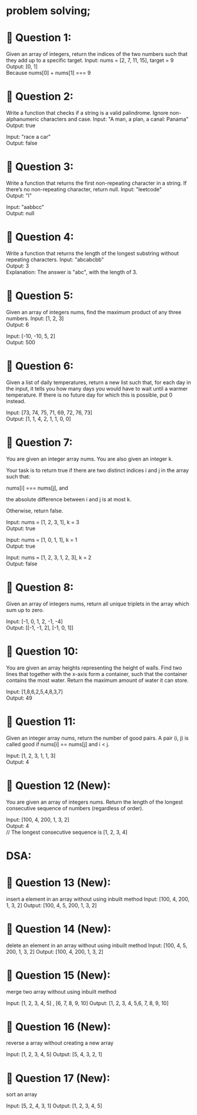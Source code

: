 # problem solving;

# 🧠 Question 1:
Given an array of integers, return the indices of the two numbers such that they add up to a specific target.
Input: nums = [2, 7, 11, 15], target = 9  
Output: [0, 1]  
Because nums[0] + nums[1] === 9

# 🧠 Question 2:
Write a function that checks if a string is a valid palindrome. Ignore non-alphanumeric characters and case.
Input: "A man, a plan, a canal: Panama"  
Output: true

Input: "race a car"  
Output: false

# 🧠 Question 3:
Write a function that returns the first non-repeating character in a string. If there’s no non-repeating character, return null.
Input: "leetcode"  
Output: "l"

Input: "aabbcc"  
Output: null

# 🧠 Question 4:
Write a function that returns the length of the longest substring without repeating characters.
Input: "abcabcbb"  
Output: 3  
Explanation: The answer is "abc", with the length of 3.

# 🧠 Question 5:
Given an array of integers nums, find the maximum product of any three numbers.
Input: [1, 2, 3]  
Output: 6

Input: [-10, -10, 5, 2]  
Output: 500

# 🧠 Question 6:
Given a list of daily temperatures, return a new list such that, for each day in the input, it tells you how many days you would have to wait until a warmer temperature.
If there is no future day for which this is possible, put 0 instead.

Input: [73, 74, 75, 71, 69, 72, 76, 73]  
Output: [1, 1, 4, 2, 1, 1, 0, 0]

# 🧠 Question 7:
You are given an integer array nums. You are also given an integer k.

Your task is to return true if there are two distinct indices i and j in the array such that:

nums[i] === nums[j], and

the absolute difference between i and j is at most k.

Otherwise, return false.

Input: nums = [1, 2, 3, 1], k = 3  
Output: true

Input: nums = [1, 0, 1, 1], k = 1  
Output: true

Input: nums = [1, 2, 3, 1, 2, 3], k = 2  
Output: false

# 🧠 Question 8:
Given an array of integers nums, return all unique triplets in the array which sum up to zero.

Input: [-1, 0, 1, 2, -1, -4]  
Output: [[-1, -1, 2], [-1, 0, 1]]


# 🧠 Question 10:
You are given an array heights representing the height of walls. Find two lines that together with the x-axis form a container, such that the container contains the most water. Return the maximum amount of water it can store.

Input: [1,8,6,2,5,4,8,3,7]  
Output: 49


# 🧠 Question 11:
Given an integer array nums, return the number of good pairs.
A pair (i, j) is called good if nums[i] == nums[j] and i < j.

Input: [1, 2, 3, 1, 1, 3]  
Output: 4

# 🧠 Question 12 (New):
You are given an array of integers nums. Return the length of the longest consecutive sequence of numbers (regardless of order).

Input: [100, 4, 200, 1, 3, 2]  
Output: 4  
// The longest consecutive sequence is [1, 2, 3, 4] 

# DSA:

# 🧠 Question 13 (New):
insert a element in an array without using inbuilt method
Input: [100, 4, 200, 1, 3, 2]
Output: [100, 4, 5, 200, 1, 3, 2]


# 🧠 Question 14  (New):
delete an element in an array without using inbuilt method
Input: [100, 4, 5, 200, 1, 3, 2]
Output: [100, 4, 200, 1, 3, 2]

# 🧠 Question 15  (New):
merge two array without using inbuilt method

Input: [1, 2, 3, 4, 5] , [6, 7, 8, 9, 10]
Output: [1, 2, 3, 4, 5,6, 7, 8, 9, 10]

# 🧠 Question 16  (New):
reverse a array without creating a  new  array

Input: [1, 2, 3, 4, 5] 
Output: [5, 4, 3, 2, 1]

# 🧠 Question 17  (New):
sort  an array 

Input: [5, 2, 4, 3, 1] 
Output: [1, 2, 3, 4, 5]
